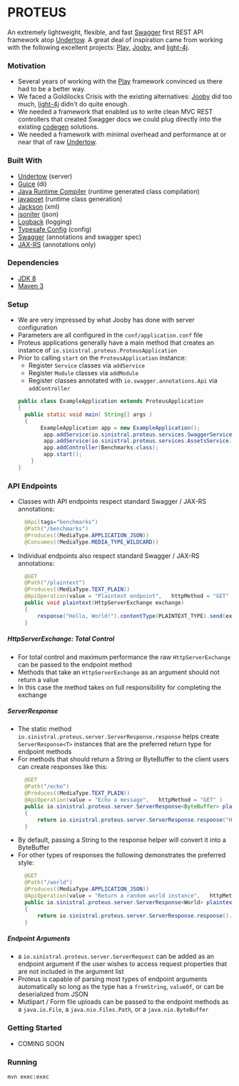 # PROTEUS

An extremely lightweight, flexible, and fast [Swagger](http://swagger.io/) first REST API framework atop [Undertow](http://undertow.io). 
A great deal of inspiration came from working with the following excellent projects: [Play](http://playframework.com), [Jooby](http://jooby.org), and [light-4j](https://github.com/networknt/light-4j).

### Motivation
  - Several years of working with the [Play](http://playframework.com) framework convinced us there had to be a better way.
  - We faced a Goldilocks Crisis with the existing alternatives: [Jooby](http://jooby.org) did too much, [light-4j](https://github.com/networknt/light-4j) didn't do quite enough.
  - We needed a framework that enabled us to write clean MVC REST controllers that created Swagger docs we could plug directly into the existing [codegen](https://github.com/swagger-api/swagger-codegen) solutions.
  - We needed a framework with minimal overhead and performance at or near that of raw [Undertow](http://undertow.io).
 
### Built With
 - [Undertow](http://undertow.io) (server)
 - [Guice](https://github.com/google/guice) (di)
 - [Java Runtime Compiler](https://github.com/OpenHFT/Java-Runtime-Compiler) (runtime generated class compilation)
 - [javapoet](https://github.com/square/javapoet) (runtime class generation)
 - [Jackson](https://github.com/FasterXML/jackson-dataformat-xml) (xml)
 - [jsoniter](http://jsoniter.com/) (json)
 - [Logback](https://logback.qos.ch/) (logging)
 - [Typesafe Config](https://github.com/typesafehub/config) (config)
 - [Swagger](http://swagger.io/) (annotations and swagger spec)
 - [JAX-RS](http://docs.oracle.com/javaee/6/api/javax/ws/rs/package-summary.html) (annotations only)

### Dependencies
* [JDK 8](http://www.oracle.com/technetwork/java/javase/downloads/index.html)
* [Maven 3](http://maven.apache.org/)

### Setup
  - We are very impressed by what Jooby has done with server configuration  
  - Parameters are all configured in the ```conf/application.conf``` file 
  - Proteus applications generally have a main method that creates an instance of ```io.sinistral.proteus.ProteusApplication``` 
  - Prior to calling ```start``` on the ```ProteusApplication``` instance:
     - Register ```Service``` classes via ```addService```  
     - Register ```Module``` classes via ```addModule```  
     - Register classes annotated with ```io.swagger.annotations.Api``` via ```addController```
    ```java
    public class ExampleApplication extends ProteusApplication
    {
      public static void main( String[] args )
      {
           ExampleApplication app = new ExampleApplication(); 
            app.addService(io.sinistral.proteus.services.SwaggerService.class); 
		    app.addService(io.sinistral.proteus.services.AssetsService.class); 
		    app.addController(Benchmarks.class);   
		    app.start(); 
        }
    }
    ```
  
### API Endpoints
- Classes with API endpoints respect standard Swagger / JAX-RS annotations:
  ```java
    @Api(tags="benchmarks")
    @Path("/benchmarks")
    @Produces((MediaType.APPLICATION_JSON)) 
    @Consumes((MediaType.MEDIA_TYPE_WILDCARD))
    ```
- Individual endpoints also respect standard Swagger / JAX-RS annotations:
  ```java
	@GET
	@Path("/plaintext")
	@Produces((MediaType.TEXT_PLAIN)) 
	@ApiOperation(value = "Plaintext endpoint",   httpMethod = "GET" )
	public void plaintext(HttpServerExchange exchange)
	{ 
		response("Hello, World!").contentType(PLAINTEXT_TYPE).send(exchange);
	}
	```
##### HttpServerExchange: Total Control
 - For total control and maximum performance the raw ```HttpServerExchange``` can be passed to the endpoint method
 - Methods that take an ```HttpServerExchange``` as an argument should not return a value
 - In this case the method takes on full responsibility for completing the exchange
 
##### ServerResponse<T>
- The static method ```io.sinistral.proteus.server.ServerResponse.response``` helps create ```ServerResponse<T>``` instances that are the preferred return type for endpoint methods
- For methods that should return a String or ByteBuffer to the client users can create responses like this:
  ```java
	@GET
	@Path("/echo")
	@Produces((MediaType.TEXT_PLAIN)) 
	@ApiOperation(value = "Echo a message",   httpMethod = "GET" )
	public io.sinistral.proteus.server.ServerResponse<ByteBuffer> plaintext(String message)
	{ 
		return io.sinistral.proteus.server.ServerResponse.response("Hello, World!").contentType(PLAINTEXT_TYPE);
	}
	```
- By default, passing a String to the response helper will convert it into a ByteBuffer
- For other types of responses the following demonstrates the preferred style:
  ```java
 	@GET
	@Path("/world")
	@Produces((MediaType.APPLICATION_JSON)) 
	@ApiOperation(value = "Return a random world instance",   httpMethod = "GET", response=World.class )
	public io.sinistral.proteus.server.ServerResponse<World> plaintext(Integer id,  Integer randomNumber )
	{ 
		return io.sinistral.proteus.server.ServerResponse.response().entity(new World(id,randomNumber));
	}
  ```

##### Endpoint Arguments
 - a ```io.sinistral.proteus.server.ServerRequest``` can be added as an endpoint argument if the user wishes to access request properties that are not included in the argument list
 - Proteus is capable of parsing most types of endpoint arguments automatically so long as the type has a ```fromString```, ```valueOf```, or can be deserialized from JSON
 - Mutlipart / Form file uploads can be passed to the endpoint methods as a ```java.io.File```, a ```java.nio.Files.Path```, or a ```java.nio.ByteBuffer```
    
### Getting Started
 - COMING SOON
 
### Running

    mvn exec:exec

  
